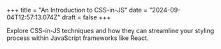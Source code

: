 +++
title = "An Introduction to CSS-in-JS"
date = "2024-09-04T12:57:13.074Z"
draft = false
+++

Explore CSS-in-JS techniques and how they can streamline your styling process within JavaScript frameworks like React.
        